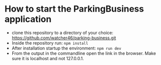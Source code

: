 # How to start the ParkingBusiness application
- clone this repository to a directory of your choice: https://github.com/watcher46/parking-business.git
- Inside the repository run: `npm install`
- After installation startup the environment: `npm run dev`
- From the output in the commandline open the link in the browser. Make sure it is localhost and not 127.0.0.1.

